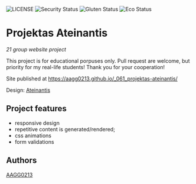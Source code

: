 ![LICENSE](https://img.shields.io/badge/license-MIT-blue.svg?style=flat-square)
![Security Status](https://img.shields.io/security-headers?label=Security&url=https%3A%2F%2Fgithub.com&style=flat-square)
![Gluten Status](https://img.shields.io/badge/Gluten-Free-green.svg)
![Eco Status](https://img.shields.io/badge/ECO-Friendly-green.svg)

# Projektas Ateinantis 

_21 group website project_

This project is for educational porpuses only. Pull request are welcome, but priority for my real-life students! Thank you for your cooperation!

Site published at https://aagg0213.github.io/_061_projektas-ateinantis/

Design: [Ateinantis](https://cdn.discordapp.com/attachments/648536139677958156/651479019476221953/coming-soon-wide.png)

## Project features

-   responsive design
-   repetitive content is generated/rendered;
-   css animations
-   form validations

## Authors

[AAGG0213](https://github.com/AAGG0213)
